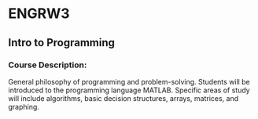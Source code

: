 # ENGRW3
## Intro to Programming
### Course Description:
General philosophy of programming and problem-solving. Students will be introduced to the programming language MATLAB. Specific areas of study will include algorithms, basic decision structures, arrays, matrices, and graphing.
